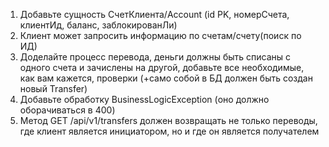 1. Добавьте сущность СчетКлиента/Account (id PK, номерСчета, клиентИд, баланс, заблокированЛи)
2. Клиент может запросить информацию по счетам/счету(поиск по ИД)
3. Доделайте процесс перевода, деньги должны быть списаны с одного счета и зачислены на другой, добавьте
   все необходимые, как вам кажется, проверки (+само собой в БД должен быть создан новый Transfer)
4. Добавьте обработку BusinessLogicException (оно должно оборачиваться в 400)
5. Метод GET /api/v1/transfers должен возвращать не только переводы, где клиент является инициатором, но
   и где он является получателем